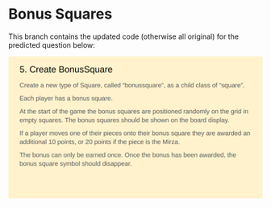 # Bonus Squares

This branch contains the updated code (otherwise all original) for the predicted question below:

![](https://github.com/LeoTovell/Dastan/blob/res/res/q5.png?raw=true)
